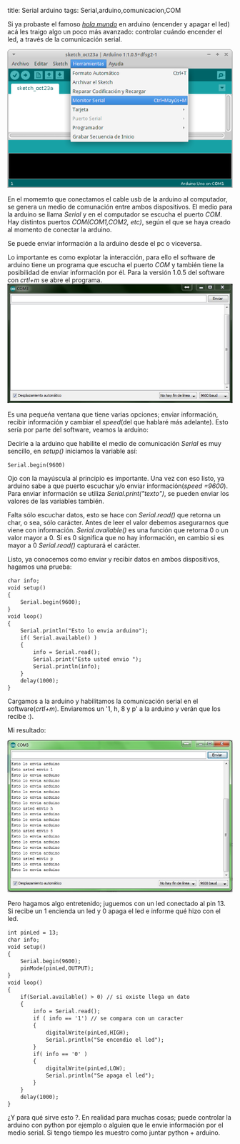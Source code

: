 title: Serial arduino
tags: Serial,arduino,comunicacion,COM

Si ya probaste el famoso [_hola mundo_](http://alumnos.informatica.utem.cl/~srocha/primeros-pasos-arduino.html "Primeros Pasos Arduino") en arduino (encender y apagar el led) acá les traigo algo un poco más avanzado: controlar cuándo encender el led, a través de la comunicación serial.

![Portada](imagenes/Serial%20Arduino/portada.png "Monitor Serial")

En el momemto que conectamos el cable usb de la arduino al computador, se genera un medio de comunación entre ambos dispositivos. El medio para la arduino se llama _Serial_ y en el computador se escucha el puerto _COM_. Hay distintos puertos _COM(COM1,COM2, etc)_, según el que se haya creado al momento de conectar la arduino. 

Se puede enviar información a la arduino desde el pc o viceversa.

Lo importante es como explotar la interacción, para ello el software de arduino tiene un programa que escucha el puerto _COM_ y también tiene la posibilidad de enviar información por él. Para la versión 1.0.5 del software con _crtl+m_ se abre el programa. 
![COM3](imagenes/Serial%20Arduino/pantallaSerial.jpg "Serial COM")

Es una pequeńa ventana que tiene varias opciones; enviar información, recibir información y cambiar el _speed_(del que hablaré más adelante). Esto sería por parte del software, veamos la arduino:

Decirle a la arduino que habilite el medio de comunicación _Serial_ es muy sencillo, en _setup()_ iniciamos la variable así:

~~~{cpp}
Serial.begin(9600)
~~~

Ojo con la mayúscula al principio es importante. Una vez con eso listo, ya arduino sabe a que puerto escuchar y/o enviar información(_speed =9600_). Para enviar información se utiliza _Serial.print("texto")_, se pueden enviar los valores de las variables también.

Falta sólo escuchar datos, esto se hace con _Serial.read()_ que retorna un char, o sea, sólo carácter. Antes de leer el valor debemos asegurarnos que viene con información. _Serial.available()_ es una función que retorna 0 o un valor mayor a 0. Sí es 0 significa que no hay información, en cambio si es mayor a 0 _Serial.read()_ capturará el carácter.

Listo, ya conocemos como enviar y recibir datos en ambos dispositivos, hagamos una prueba:

~~~{cpp}
char info;
void setup()
{
    Serial.begin(9600);
}
void loop()
{
    Serial.println("Esto lo envia arduino");
    if( Serial.available() )
    {
        info = Serial.read();
        Serial.print("Esto usted envio ");
        Serial.println(info);
    }
    delay(1000);
}
~~~

Cargamos a la arduino y habilitamos la comunicación serial en el software(_crtl+m_). Enviaremos un '1, h, 8 y p' a la arduino y verán que los recibe :).

Mi resultado: 

![Serial resultado](imagenes/Serial%20Arduino/resultado.jpg "Mi resultado")

Pero hagamos algo entretenido; juguemos con un led conectado al pin 13. Si recibe un 1 encienda un led y 0 apaga el led e informe qué hizo con el led. 

~~~{cpp}
int pinLed = 13;
char info;
void setup()
{
    Serial.begin(9600);
    pinMode(pinLed,OUTPUT);
}
void loop()
{
    if(Serial.available() > 0) // si existe llega un dato
    {
        info = Serial.read();
        if ( info == '1') // se compara con un caracter
        {
            digitalWrite(pinLed,HIGH);
            Serial.println("Se encendio el led");
        }
        if( info == '0' )
        {
            digitalWrite(pinLed,LOW);
            Serial.println("Se apaga el led");
        }
    }
    delay(1000);
}
~~~

¿Y para qué sirve esto ?. En realidad para muchas cosas; puede controlar la arduino con python por ejemplo o alguien que le envie información por el medio serial. Si tengo tiempo les muestro como juntar python + arduino.
